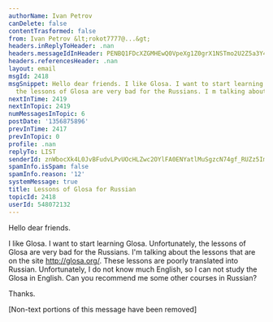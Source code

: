 ```yaml
---
authorName: Ivan Petrov
canDelete: false
contentTrasformed: false
from: Ivan Petrov &lt;rokot7777@...&gt;
headers.inReplyToHeader: .nan
headers.messageIdInHeader: PENBQ1FDcXZGMHEwQ0VpeXg1Z0grX1NSTmo2U2Z5a3Y4PURrclBFVnFiVXJrckdIMFB0UUBtYWlsLmdtYWlsLmNvbT4=
headers.referencesHeader: .nan
layout: email
msgId: 2418
msgSnippet: Hello dear friends. I like Glosa. I want to start learning Glosa. Unfortunately,
  the lessons of Glosa are very bad for the Russians. I m talking about the
nextInTime: 2419
nextInTopic: 2419
numMessagesInTopic: 6
postDate: '1356875896'
prevInTime: 2417
prevInTopic: 0
profile: .nan
replyTo: LIST
senderId: znWbocXk4L0JvBFudvLPvUOcHLZwc2OYlFA0ENYatlMuSgzcN74gf_RUZz5ImZ6c6EBDuNBoZH-3ALYNOpITIa4FiqONJUJc
spamInfo.isSpam: false
spamInfo.reason: '12'
systemMessage: true
title: Lessons of Glosa for Russian
topicId: 2418
userId: 548072132
---
```


Hello dear friends.

I like Glosa. I want to start learning Glosa. Unfortunately, the lessons of
Glosa are very bad for the Russians. I'm talking about the lessons that are
on the site http://glosa.org/. These lessons are poorly translated into
Russian. Unfortunately, I do not know much English, so I can not study the
Glosa in English. Can you recommend me some other courses in Russian?

Thanks.


[Non-text portions of this message have been removed]


